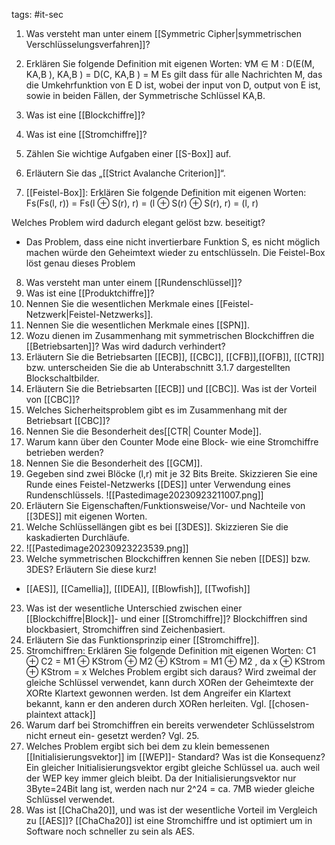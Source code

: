 tags: #it-sec 

1. Was versteht man unter einem [[Symmetric Cipher|symmetrischen Verschlüsselungsverfahren]]?
2. Erklären Sie folgende Definition mit eigenen Worten: ∀M ∈ M : D(E(M, KA,B ), KA,B ) =
D(C, KA,B ) = M
Es gilt dass für alle Nachrichten M, das die Umkehrfunktion von E D ist, wobei der input von D, output von E ist, sowie in beiden Fällen, der Symmetrische Schlüssel KA,B.

3. Was ist eine [[Blockchiffre]]?
4. Was ist eine [[Stromchiffre]]?
5. Zählen Sie wichtige Aufgaben einer [[S-Box]] auf.
6. Erläutern Sie das „[[Strict Avalanche Criterion]]“.
7. [[Feistel-Box]]: Erklären Sie folgende Definition mit eigenen Worten:
Fs(Fs(l, r)) = Fs(l ⊕ S(r), r) = (l ⊕ S(r) ⊕ S(r), r) = (l, r)


Welches Problem wird dadurch elegant gelöst bzw. beseitigt?
- Das Problem, dass eine nicht invertierbare Funktion S, es nicht möglich machen würde den Geheimtext wieder zu entschlüsseln. Die Feistel-Box löst genau dieses Problem

8. Was versteht man unter einem [[Rundenschlüssel]]?
9. Was ist eine [[Produktchiffre]]?
10. Nennen Sie die wesentlichen Merkmale eines [[Feistel-Netzwerk|Feistel-Netzwerks]].
11. Nennen Sie die wesentlichen Merkmale eines [[SPN]].
12. Wozu dienen im Zusammenhang mit symmetrischen Blockchiffren die [[Betriebsarten]]?
Was wird dadurch verhindert?
13. Erläutern Sie die Betriebsarten [[ECB]], [[CBC]], [[CFB]],[[OFB]], [[CTR]] bzw. unterscheiden Sie die
ab Unterabschnitt 3.1.7 dargestellten Blockschaltbilder.
14. Erläutern Sie die Betriebsarten [[ECB]] und [[CBC]]. Was ist der Vorteil von [[CBC]]?
15. Welches Sicherheitsproblem gibt es im Zusammenhang mit der Betriebsart [[CBC]]?
16. Nennen Sie die Besonderheit des[[CTR| Counter Mode]].
17. Warum kann über den Counter Mode eine Block- wie eine Stromchiffre betrieben werden?
18. Nennen Sie die Besonderheit des [[GCM]].
19. Gegeben sind zwei Blöcke (l,r) mit je 32 Bits Breite. Skizzieren Sie eine Runde eines
Feistel-Netzwerks [[DES]] unter Verwendung eines Rundenschlüssels.
![[Pastedimage20230923211007.png]]
20. Erläutern Sie Eigenschaften/Funktionsweise/Vor- und Nachteile von [[3DES]] mit eigenen
Worten.
21. Welche Schlüssellängen gibt es bei [[3DES]]. Skizzieren Sie die kaskadierten Durchläufe.
22. ![[Pastedimage20230923223539.png]]
23. Welche symmetrischen Blockchiffren kennen Sie neben [[DES]] bzw. 3DES? Erläutern Sie
diese kurz!
-  [[AES]], [[Camellia]], [[IDEA]], [[Blowfish]], [[Twofish]]
23. Was ist der wesentliche Unterschied zwischen einer [[Blockchiffre|Block]]- und einer [[Stromchiffre]]?
Blockchiffren sind blockbasiert, Stromchiffren sind Zeichenbasiert. 
24. Erläutern Sie das Funktionsprinzip einer [[Stromchiffre]].
25. Stromchiffren: Erklären Sie folgende Definition mit eigenen Worten:
C1 ⊕ C2 = M1 ⊕ KStrom ⊕ M2 ⊕ KStrom = M1 ⊕ M2 , da x ⊕ KStrom ⊕ KStrom = x
Welches Problem ergibt sich daraus?
Wird zweimal der gleiche Schlüssel verwendet, kann durch XORen der Geheimtexte der XORte Klartext gewonnen werden. Ist dem Angreifer ein Klartext bekannt, kann er den anderen durch XORen herleiten. Vgl. [[chosen-plaintext attack]]
26. Warum darf bei Stromchiffren ein bereits verwendeter Schlüsselstrom nicht erneut ein-
gesetzt werden? Vgl. 25.
27. Welches Problem ergibt sich bei dem zu klein bemessenen [[Initialisierungsvektor]] im [[WEP]]-
Standard? Was ist die Konsequenz?
Ein gleicher Initialisierungsvektor ergibt gleiche Schlüssel ua. auch weil der WEP key immer gleich bleibt. Da der Initialisierungsvektor nur 3Byte=24Bit lang ist, werden nach nur 2^24 = ca. 7MB wieder gleiche Schlüssel verwendet.
28. Was ist [[ChaCha20]], und was ist der wesentliche Vorteil im Vergleich zu [[AES]]?
[[ChaCha20]] ist eine Stromchiffre und ist optimiert um in Software noch schneller zu sein als AES.

